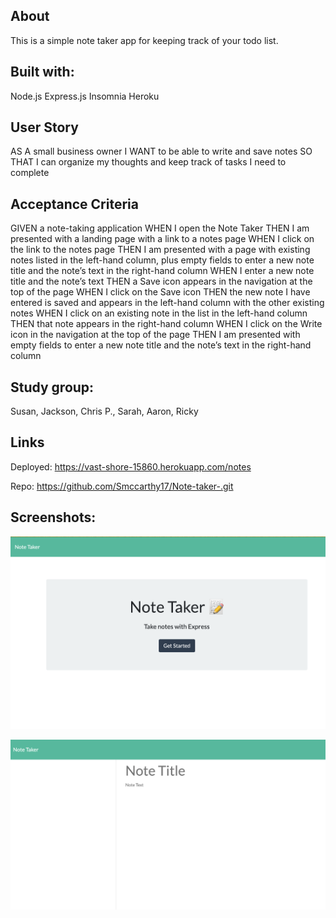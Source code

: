 ## About

This is a simple note taker app for keeping track of your todo list.

## Built with:

Node.js
Express.js
Insomnia
Heroku

## User Story

AS A small business owner
I WANT to be able to write and save notes
SO THAT I can organize my thoughts and keep track of tasks I need to complete

## Acceptance Criteria

GIVEN a note-taking application
WHEN I open the Note Taker
THEN I am presented with a landing page with a link to a notes page
WHEN I click on the link to the notes page
THEN I am presented with a page with existing notes listed in the left-hand column, plus empty fields to enter a new note title and the note’s text in the right-hand column
WHEN I enter a new note title and the note’s text
THEN a Save icon appears in the navigation at the top of the page
WHEN I click on the Save icon
THEN the new note I have entered is saved and appears in the left-hand column with the other existing notes
WHEN I click on an existing note in the list in the left-hand column
THEN that note appears in the right-hand column
WHEN I click on the Write icon in the navigation at the top of the page
THEN I am presented with empty fields to enter a new note title and the note’s text in the right-hand column

## Study group:

Susan, Jackson, Chris P., Sarah, Aaron, Ricky

## Links

Deployed: https://vast-shore-15860.herokuapp.com/notes

Repo: https://github.com/Smccarthy17/Note-taker-.git

## Screenshots:

![](/public/assets/images/notetaker1.png)

![](/public/assets/images/notetaker2.png)
